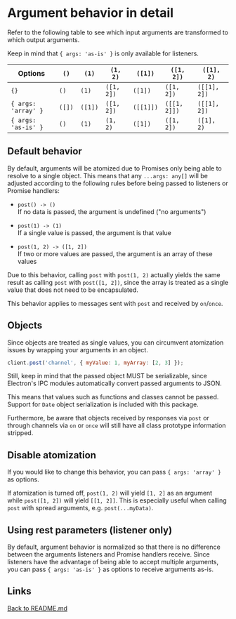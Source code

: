 # Argument behavior in detail

Refer to the following table to see which input arguments are transformed to
which output arguments.

Keep in mind that `{ args: 'as-is' }` is only available for listeners.

| Options             | `()`   | `(1)`   | `(1, 2)`   | `([1])`   | `([1, 2])`   | `([1], 2)`   |
|---------------------|--------|---------|------------|-----------|--------------|--------------|
| `{}`                | `()`   | `(1)`   | `([1, 2])` | `([1])`   | `([1, 2])`   | `([[1], 2])` |
| `{ args: 'array' }` | `([])` | `([1])` | `([1, 2])` | `([[1]])` | `([[1, 2]])` | `([[1], 2])` |
| `{ args: 'as-is' }` | `()`   | `(1)`   | `(1, 2)`   | `([1])`   | `([1, 2])`   | `([1], 2)`   |

## Default behavior

By default, arguments will be atomized due to Promises only being able to
resolve to a single object.
This means that any `...args: any[]` will be adjusted according to the
following rules before being passed to listeners or Promise handlers:

- `post() -> ()`  
  If no data is passed, the argument is undefined ("no arguments")

- `post(1) -> (1)`  
  If a single value is passed, the argument is that value

- `post(1, 2) -> ([1, 2])`  
  If two or more values are passed, the argument is an array of these values

Due to this behavior, calling `post` with `post(1, 2)` actually yields the same
result as calling `post` with `post([1, 2])`, since the array is treated as a
single value that does not need to be encapsulated.

This behavior applies to messages sent with `post` and received by `on`/`once`.

## Objects

Since objects are treated as single values,
you can circumvent atomization issues by wrapping your arguments in an object.

```js
client.post('channel', { myValue: 1, myArray: [2, 3] });
```

Still, keep in mind that the passed object MUST be serializable,
since Electron's IPC modules automatically convert passed arguments to JSON.

This means that values such as functions and classes cannot be passed.
Support for `Date` object serialization is included with this package.

Furthermore, be aware that objects received by responses via `post` or
through channels via `on` or `once` will still have all class prototype
information stripped.

## Disable atomization

If you would like to change this behavior,
you can pass `{ args: 'array' }` as options.

If atomization is turned off, `post(1, 2)` will yield `[1, 2]` as an argument
while `post([1, 2])` will yield `[[1, 2]]`.
This is especially useful when calling `post` with spread arguments,
e.g. `post(...myData)`.

## Using rest parameters (listener only)

By default, argument behavior is normalized so that there is no difference
between the arguments listeners and Promise handlers receive.
Since listeners have the advantage of being able to accept multiple arguments,
you can pass `{ args: 'as-is' }` as options to receive arguments as-is.

## Links

[Back to README.md](../README.md)

